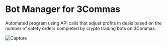 # Bot Manager for 3Commas
Automated program using API calls that adjust profits in deals based on the number of safety orders completed by crypto trading bots on 3Commas. 

![Capture](https://user-images.githubusercontent.com/69997475/124511464-334d2180-dda4-11eb-913b-b92d815b1e58.PNG)

